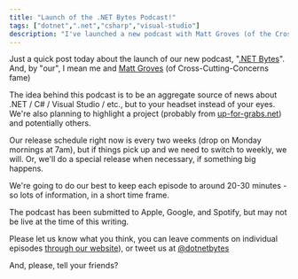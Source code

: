 ```yaml
---
title: "Launch of the .NET Bytes Podcast!"
tags: ["dotnet",".net","csharp","visual-studio"]
description: "I've launched a new podcast with Matt Groves (of the Cross-Cutting-Concerns fame) to disseminate the news about .NET, C#, Visual Studio and everything in between from Redmond (Microsoft) and around the world!"
---
```


Just a quick post today about the launch of our new podcast, "[.NET Bytes](https://www.dotnetbytes.fm/)".  And, by "our", I mean me and [Matt Groves](https://crosscuttingconcerns.com/) (of Cross-Cutting-Concerns fame)

The idea behind this podcast is to be an aggregate source of news about .NET / C# / Visual Studio / etc., but to your headset instead of your eyes.  We're also planning to highlight a project (probably from [up-for-grabs.net](https://up-for-grabs.net/#/)) and potentially others. 

Our release schedule right now is every two weeks (drop on Monday mornings at 7am), but if things pick up and we need to switch to weekly, we will.  Or, we'll do a special release when necessary, if something big happens.

We're going to do our best to keep each episode to around 20-30 minutes - so lots of information, in a short time frame.

The podcast has been submitted to Apple, Google, and Spotify, but may not be live at the time of this writing.

Please let us know what you think, you can leave comments on individual episodes [through our website](https://www.dotnetbytes.fm/)), or tweet us at [@dotnetbytes](https://www.twitter.com/dotnetbytes)

And, please, tell your friends?